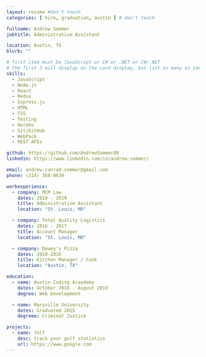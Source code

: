 ```yaml
---
layout: resume #don't touch
categories: [ hire, graduation, austin ] # don't touch

fullname: Andrew Sommer
jobtitle: Administrative Assistant

location: Austin, TX
blurb: ""

# first item must be JavaScript or C# or .NET or C#/.NET
# the first 3 will display on the card display, but list as many as you want, they will be visible on your hire page
skills:
  - JavaScript
  - Node.js
  - React
  - Redux
  - Express.js
  - HTML
  - CSS
  - Testing
  - Heroku
  - Git/GitHub
  - WebPack
  - REST APIs

github: https://github.com/AndrewSommer89
linkedin: https://www.linkedin.com/in/andrew-sommer/

email: andrew.conrad.sommer@gmail.com
phone: (314) 368-0630

workexperience:
  - company: MCM Law
    dates: 2018 - 2019
    title: Administrative Assistant
    location: "St. Louis, MO"

  - company: Total Quality Logistics
    dates: 2016 - 2017
    title: Account Manager
    location: "St. Louis, MO"

  - company: Dewey's Pizza
    dates: 2010-2016
    title: Kitchen Manager / Cook
    location: "Austin, TX"

education:
  - name: Austin Coding Acaademy
    dates: October 2018 - August 2019
    degree: Web Development

  - name: Maryville University
    dates: Graduated 2015
    degreee: Criminal Justice

projects:
  - name: Yolf
    desc: track your golf statistics
    url: https://www.google.com
---
```

